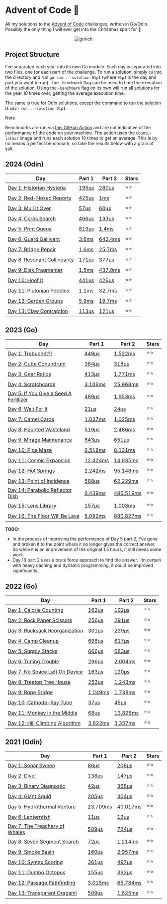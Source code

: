 # Advent of Code 📆

All my solutions to the [Advent of Code](https://adventofcode.com/) challenges, written in Go/Odin. Possibly the only thing I will ever get into the Christmas spirit for 🎄

<p align="center">
  <img alt="grinch" src="https://github.com/scottmckendry/AoC/assets/39483124/def61fe9-d27c-4440-b033-4fb7630306e0"/>
</p>

## Project Structure

I've separated each year into its own Go module. Each day is separated into two files, one for each part of the challenge. To run a solution, simply `cd` into the directory and run `go run . -solution 01p1` (where `01p1` is the day and part you want to run).
The `-benchmark` flag can be used to time the execution of the solution. Using the `-benchmark` flag on its own will run all solutions for the year 10 times over, getting the average execution time.

The same is true for Odin solutions, except the command to run the solution is `odin run . -solution 01p1`.

> [!NOTE]
> Benchmarks are run via [this GitHub Action](https://github.com/scottmckendry/aoc/actions/workflows/CI.yml) and are not indicative of the performance of the code on your machine.
> The action uses the `ubuntu-latest` image and runs each solution 10 times to get an average. This is by no means a perfect benchmark, so take the results below with a grain of salt.

## 2024 (Odin)

<!-- 2024TableStart -->
| Day | Part 1 | Part 2 | Stars |
| --- | --- | --- | --- |
| [Day 1: Historian Hysteria](https://adventofcode.com/2024/day/1) | [195µs](2024/01p1.odin) | [280µs](2024/01p2.odin) | ⭐⭐ |
| [Day 2: Red-Nosed Reports](https://adventofcode.com/2024/day/2) | [425µs](2024/02p1.odin) | [1ms](2024/02p2.odin) | ⭐⭐ |
| [Day 3: Mull It Over](https://adventofcode.com/2024/day/3) | [57µs](2024/03p1.odin) | [60µs](2024/03p2.odin) | ⭐⭐ |
| [Day 4: Ceres Search](https://adventofcode.com/2024/day/4) | [466µs](2024/04p1.odin) | [133µs](2024/04p2.odin) | ⭐⭐ |
| [Day 5: Print Queue](https://adventofcode.com/2024/day/5) | [819µs](2024/05p1.odin) | [1.4ms](2024/05p2.odin) | ⭐⭐ |
| [Day 6: Guard Gallivant](https://adventofcode.com/2024/day/6) | [3.6ms](2024/06p1.odin) | [642.4ms](2024/06p2.odin) | ⭐⭐ |
| [Day 7: Bridge Repair](https://adventofcode.com/2024/day/7) | [1.6ms](2024/07p1.odin) | [25.7ms](2024/07p2.odin) | ⭐⭐ |
| [Day 8: Resonant Collinearity](https://adventofcode.com/2024/day/8) | [171µs](2024/08p1.odin) | [377µs](2024/08p2.odin) | ⭐⭐ |
| [Day 9: Disk Fragmenter](https://adventofcode.com/2024/day/9) | [1.5ms](2024/09p1.odin) | [437.8ms](2024/09p2.odin) | ⭐⭐ |
| [Day 10: Hoof It](https://adventofcode.com/2024/day/10) | [441µs](2024/10p1.odin) | [426µs](2024/10p2.odin) | ⭐⭐ |
| [Day 11: Plutonian Pebbles](https://adventofcode.com/2024/day/11) | [1.1ms](2024/11p1.odin) | [32.7ms](2024/11p2.odin) | ⭐⭐ |
| [Day 12: Garden Groups](https://adventofcode.com/2024/day/12) | [5.9ms](2024/12p1.odin) | [19.7ms](2024/12p2.odin) | ⭐⭐ |
| [Day 13: Claw Contraption](https://adventofcode.com/2024/day/13) | [113µs](2024/13p1.odin) | [121µs](2024/13p2.odin) | ⭐⭐ |
<!-- 2024TableEnd -->

## 2023 (Go)

<!-- 2023TableStart -->
| Day | Part 1 | Part 2 | Stars |
| --- | --- | --- | --- |
| [Day 1: Trebuchet?!](https://adventofcode.com/2023/day/1) | [449µs](2023/01p1.go) | [1.522ms](2023/01p2.go) | ⭐⭐ |
| [Day 2: Cube Conundrum](https://adventofcode.com/2023/day/2) | [384µs](2023/02p1.go) | [318µs](2023/02p2.go) | ⭐⭐ |
| [Day 3: Gear Ratios](https://adventofcode.com/2023/day/3) | [413µs](2023/03p1.go) | [1.771ms](2023/03p2.go) | ⭐⭐ |
| [Day 4: Scratchcards](https://adventofcode.com/2023/day/4) | [3.106ms](2023/04p1.go) | [25.968ms](2023/04p2.go) | ⭐⭐ |
| [Day 5: If You Give a Seed A Fertilizer](https://adventofcode.com/2023/day/5) | [489µs](2023/05p1.go) | [1.953ms](2023/05p2.go) | ⭐⭐ |
| [Day 6: Wait For It](https://adventofcode.com/2023/day/6) | [21µs](2023/06p1.go) | [24µs](2023/06p2.go) | ⭐⭐ |
| [Day 7: Camel Cards](https://adventofcode.com/2023/day/7) | [1.037ms](2023/07p1.go) | [1.025ms](2023/07p2.go) | ⭐⭐ |
| [Day 8: Haunted Wasteland](https://adventofcode.com/2023/day/8) | [519µs](2023/08p1.go) | [2.486ms](2023/08p2.go) | ⭐⭐ |
| [Day 9: Mirage Maintenance](https://adventofcode.com/2023/day/9) | [643µs](2023/09p1.go) | [651µs](2023/09p2.go) | ⭐⭐ |
| [Day 10: Pipe Maze](https://adventofcode.com/2023/day/10) | [6.518ms](2023/10p1.go) | [8.131ms](2023/10p2.go) | ⭐⭐ |
| [Day 11: Cosmic Expansion](https://adventofcode.com/2023/day/11) | [12.424ms](2023/11p1.go) | [14.935ms](2023/11p2.go) | ⭐⭐ |
| [Day 12: Hot Springs](https://adventofcode.com/2023/day/12) | [2.242ms](2023/12p1.go) | [95.148ms](2023/12p2.go) | ⭐⭐ |
| [Day 13: Point of Incidence](https://adventofcode.com/2023/day/13) | [588µs](2023/13p1.go) | [62.229ms](2023/13p2.go) | ⭐⭐ |
| [Day 14: Parabolic Reflector Dish](https://adventofcode.com/2023/day/14) | [6.439ms](2023/14p1.go) | [486.519ms](2023/14p2.go) | ⭐⭐ |
| [Day 15: Lens Library](https://adventofcode.com/2023/day/15) | [157µs](2023/15p1.go) | [1.003ms](2023/15p2.go) | ⭐⭐ |
| [Day 16: The Floor Will Be Lava](https://adventofcode.com/2023/day/16) | [5.092ms](2023/16p1.go) | [880.827ms](2023/16p2.go) | ⭐⭐ |

<!-- 2023TableEnd -->

**TODO:**

-   In the process of improving the performance of Day 5 part 2, I've gone and broken it to the point where it no longer gives the correct answer. So while it is an improvement of the original 1.5 hours, it still needs some work.
-   Day 16 part 2 uses a brute force approach to find the answer. I'm certain with heavy caching and dynamic programming, it could be improved significantly.

## 2022 (Go)

<!-- 2022TableStart -->
| Day | Part 1 | Part 2 | Stars |
| --- | --- | --- | --- |
| [Day 1: Calorie Counting](https://adventofcode.com/2022/day/1) | [162µs](2022/01p1.go) | [192µs](2022/01p2.go) | ⭐⭐ |
| [Day 2: Rock Paper Scissors](https://adventofcode.com/2022/day/2) | [256µs](2022/02p1.go) | [291µs](2022/02p2.go) | ⭐⭐ |
| [Day 3: Rucksack Reorganization](https://adventofcode.com/2022/day/3) | [301µs](2022/03p1.go) | [229µs](2022/03p2.go) | ⭐⭐ |
| [Day 4: Camp Cleanup](https://adventofcode.com/2022/day/4) | [696µs](2022/04p1.go) | [617µs](2022/04p2.go) | ⭐⭐ |
| [Day 5: Supply Stacks](https://adventofcode.com/2022/day/5) | [666µs](2022/05p1.go) | [683µs](2022/05p2.go) | ⭐⭐ |
| [Day 6: Tuning Trouble](https://adventofcode.com/2022/day/6) | [296µs](2022/06p1.go) | [2.004ms](2022/06p2.go) | ⭐⭐ |
| [Day 7: No Space Left On Device](https://adventofcode.com/2022/day/7) | [163µs](2022/07p1.go) | [120µs](2022/07p2.go) | ⭐⭐ |
| [Day 8: Treetop Tree House](https://adventofcode.com/2022/day/8) | [253µs](2022/08p1.go) | [1.243ms](2022/08p2.go) | ⭐⭐ |
| [Day 9: Rope Bridge](https://adventofcode.com/2022/day/9) | [1.049ms](2022/09p1.go) | [1.738ms](2022/09p2.go) | ⭐⭐ |
| [Day 10: Cathode-Ray Tube](https://adventofcode.com/2022/day/10) | [37µs](2022/10p1.go) | [45µs](2022/10p2.go) | ⭐⭐ |
| [Day 11: Monkey in the Middle](https://adventofcode.com/2022/day/11) | [68µs](2022/11p1.go) | [13.826ms](2022/11p2.go) | ⭐⭐ |
| [Day 12: Hill Climbing Algorithm](https://adventofcode.com/2022/day/12) | [3.822ms](2022/12p1.go) | [3.357ms](2022/12p2.go) | ⭐⭐ |

<!-- 2022TableEnd -->

## 2021 (Odin)

<!-- 2021TableStart -->
| Day | Part 1 | Part 2 | Stars |
| --- | --- | --- | --- |
| [Day 1: Sonar Sweep](https://adventofcode.com/2021/day/1) | [86µs](2021/01p1.odin) | [208µs](2021/01p2.odin) | ⭐⭐ |
| [Day 2: Dive!](https://adventofcode.com/2021/day/2) | [138µs](2021/02p1.odin) | [147µs](2021/02p2.odin) | ⭐⭐ |
| [Day 3: Binary Diagnostic](https://adventofcode.com/2021/day/3) | [42µs](2021/03p1.odin) | [368µs](2021/03p2.odin) | ⭐⭐ |
| [Day 4: Giant Squid](https://adventofcode.com/2021/day/4) | [205µs](2021/04p1.odin) | [404µs](2021/04p2.odin) | ⭐⭐ |
| [Day 5: Hydrothermal Venture](https://adventofcode.com/2021/day/5) | [23.709ms](2021/05p1.odin) | [40.017ms](2021/05p2.odin) | ⭐⭐ |
| [Day 6: Lanternfish](https://adventofcode.com/2021/day/6) | [11µs](2021/06p1.odin) | [12µs](2021/06p2.odin) | ⭐⭐ |
| [Day 7: The Treachery of Whales](https://adventofcode.com/2021/day/7) | [509µs](2021/07p1.odin) | [724µs](2021/07p2.odin) | ⭐⭐ |
| [Day 8: Seven Segment Search](https://adventofcode.com/2021/day/8) | [72µs](2021/08p1.odin) | [1.214ms](2021/08p2.odin) | ⭐⭐ |
| [Day 9: Smoke Basin](https://adventofcode.com/2021/day/9) | [160µs](2021/09p1.odin) | [2.957ms](2021/09p2.odin) | ⭐⭐ |
| [Day 10: Syntax Scoring](https://adventofcode.com/2021/day/10) | [361µs](2021/10p1.odin) | [497µs](2021/10p2.odin) | ⭐⭐ |
| [Day 11: Dumbo Octopus](https://adventofcode.com/2021/day/11) | [155µs](2021/11p1.odin) | [392µs](2021/11p2.odin) | ⭐⭐ |
| [Day 12: Passage Pathfinding](https://adventofcode.com/2021/day/12) | [3.015ms](2021/12p1.odin) | [65.784ms](2021/12p2.odin) | ⭐⭐ |
| [Day 13: Transparent Oragami](https://adventofcode.com/2021/day/13) | [509µs](2021/13p1.odin) | [1.625ms](2021/13p2.odin) | ⭐⭐ |
<!-- 2021TableEnd -->
